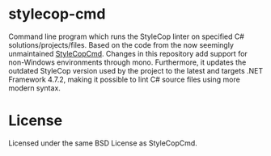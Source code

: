 # stylecop-cmd

Command line program which runs the StyleCop linter on specified C# solutions/projects/files. Based on the code from the now seemingly unmaintained [StyleCopCmd](https://sourceforge.net/projects/stylecopcmd/). Changes in this repository add support for non-Windows environments through mono. Furthermore, it updates the outdated StyleCop version used by the project to the latest and targets .NET Framework 4.7.2, making it possible to lint C# source files using more modern syntax.

# License 

Licensed under the same BSD License as StyleCopCmd. 
